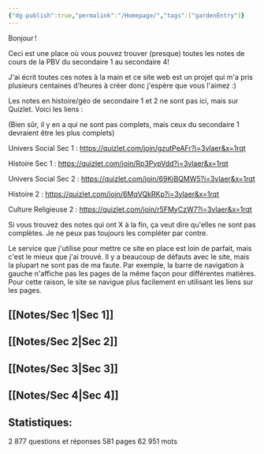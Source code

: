 ```yaml
---
{"dg-publish":true,"permalink":"/Homepage/","tags":["gardenEntry"]}
---
```



Bonjour !

Ceci est une place où vous pouvez trouver (presque) toutes les notes de cours de la PBV du secondaire 1 au secondaire 4!
  

J'ai écrit toutes ces notes à la main et ce site web est un projet qui m'a pris plusieurs centaines d'heures à créer donc j'espère que vous l'aimez :)
  
  
  
Les notes en histoire/géo de secondaire 1 et 2 ne sont pas ici, mais sur Quizlet. Voici les liens :
  
  
(Bien sûr, il y en a qui ne sont pas complets, mais ceux du secondaire 1 devraient être les plus complets)


Univers Social Sec 1 : https://quizlet.com/join/gzutPeAFr?i=3vlaer&x=1rqt

Histoire Sec 1 : https://quizlet.com/join/Rp3PypVdd?i=3vlaer&x=1rqt

Univers Social Sec 2 : https://quizlet.com/join/69KjBQMW5?i=3vlaer&x=1rqt

Histoire 2 : https://quizlet.com/join/6MqVQkRKp?i=3vlaer&x=1rqt

Culture Religieuse 2 : https://quizlet.com/join/r5FMyCzW7?i=3vlaer&x=1rqt
  
  

  
Si vous trouvez des notes qui ont X à la fin, ça veut dire qu'elles ne sont pas complètes. Je ne peux pas toujours les compléter par contre.
  
  
Le service que j'utilise pour mettre ce site en place est loin de parfait, mais c'est le mieux que j'ai trouvé. Il y a beaucoup de défauts avec le site, mais la plupart ne sont pas de ma faute. Par exemple, la barre de navigation à gauche n'affiche pas les pages de la même façon pour différentes matières.
Pour cette raison, le site se navigue plus facilement en utilisant les liens sur les pages.

## [[Notes/Sec 1\|Sec 1]]


## [[Notes/Sec 2\|Sec 2]]


## [[Notes/Sec 3\|Sec 3]]


## [[Notes/Sec 4\|Sec 4]]


## Statistiques:
2 877 questions et réponses
581 pages
62 951 mots
